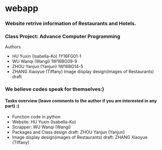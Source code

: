 # webapp
### Website retrive information of Restaurants and Hotels.
### Class Project: Advance Computer Programming

Authors
- HU Yuxin (Isabella-Ko)     1Y16FG01-1
- WU Wanqi (Wangi)     1W16BG09-9
- ZHOU Yanjun (Yanjun)    1W16BG14-5 
- ZHANG Xiaoyue (Tiffany)    Image display design(images of Restaurants) draft

### We believe codes speak for themselves:)

#### Tasks overview (leave comments to the author if you are interested in any part) :)
- Function code in python
- Website: HU Yuxin (Isabella-Ko)
- Scrapper: WU Wanqi (Wangi)
- Packages and Class design draft: ZHOU Yanjun (Yanjun)
- Image display design(images of Restaurants) draft: ZHANG Xiaoyue (Tiffany)
